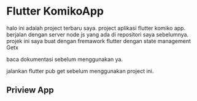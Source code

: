 
# Flutter KomikoApp

halo ini adalah project terbaru saya. project aplikasi flutter komiko app. berjalan dengan server node js yang ada di repositori saya sebelumnya. projek ini saya buat dengan fremawork flutter dengan state management Getx

baca dokumentasi sebelum menggunakan ya. 

jalankan flutter pub get sebelum menggunakan project ini.

 
 




## Priview App



